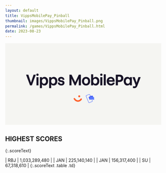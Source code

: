 ```yaml
---
layout: default
title: VippsMobilePay_Pinball
thumbnail: images/VippsMobilePay_Pinball.png
permalink: /games/VippsMobilePay_Pinball.html
date: 2023-08-23
---
```


<img src="../images/VippsMobilePay_Pinball.png" class="gameThumbnail img-fluid mx-auto align-middle"></a>
## HIGHEST SCORES
{:.scoreText}

| RBJ | 1,033,289,480 | 
| JAN | 225,140,140 | 
| JAN | 156,317,400 | 
| SU | 67,318,610 | 
{:.scoreText .table .td}
